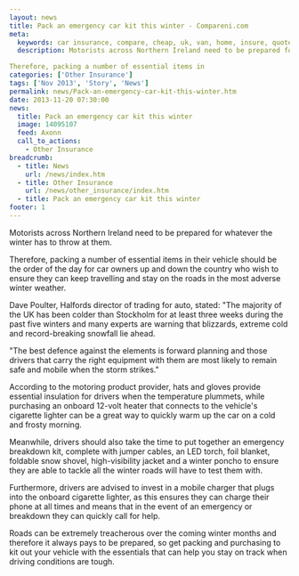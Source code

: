 ```yaml
---
layout: news
title: Pack an emergency car kit this winter - Compareni.com
meta:
  keywords: car insurance, compare, cheap, uk, van, home, insure, quotes, online, comparison, bike, loans, life
  description: Motorists across Northern Ireland need to be prepared for whatever the winter has to throw at them.

Therefore, packing a number of essential items in
categories: ['Other Insurance']
tags: ['Nov 2013', 'Story', 'News']
permalink: news/Pack-an-emergency-car-kit-this-winter.htm
date: 2013-11-20 07:30:00
news:
  title: Pack an emergency car kit this winter
  image: 14095107
  feed: Axonn
  call_to_actions:
    - Other Insurance
breadcrumb:
  - title: News
    url: /news/index.htm
  - title: Other Insurance
    url: /news/other_insurance/index.htm
  - title: Pack an emergency car kit this winter
footer: 1
---
```


Motorists across Northern Ireland need to be prepared for whatever the winter has to throw at them.

Therefore, packing a number of essential items in their vehicle should be the order of the day for car owners up and down the country who wish to ensure they can keep travelling and stay on the roads in the most adverse winter weather.

Dave Poulter, Halfords director of trading for auto, stated: &quot;The majority of the UK has been colder than Stockholm for at least three weeks during the past five winters and many experts are warning that blizzards, extreme cold and record-breaking snowfall lie ahead.

&quot;The best defence against the elements is forward planning and those drivers that carry the right equipment with them are most likely to remain safe and mobile when the storm strikes.&quot;

According to the motoring product provider, hats and gloves provide essential insulation for drivers when the temperature plummets, while purchasing an onboard 12-volt heater that connects to the vehicle&#39;s cigarette lighter can be a great way to quickly warm up the car on a cold and frosty morning.

Meanwhile, drivers should also take the time to put together an emergency breakdown kit, complete with jumper cables, an LED torch, foil blanket, foldable snow shovel, high-visibility jacket and a winter poncho to ensure they are able to tackle all the winter roads will have to test them with.

Furthermore, drivers are advised to invest in a mobile charger that plugs into the onboard cigarette lighter, as this ensures they can charge their phone at all times and means that in the event of an emergency or breakdown they can quickly call for help.

Roads can be extremely treacherous over the coming winter months and therefore it always pays to be prepared, so get packing and purchasing to kit out your vehicle with the essentials that can help you stay on track when driving conditions are tough.
